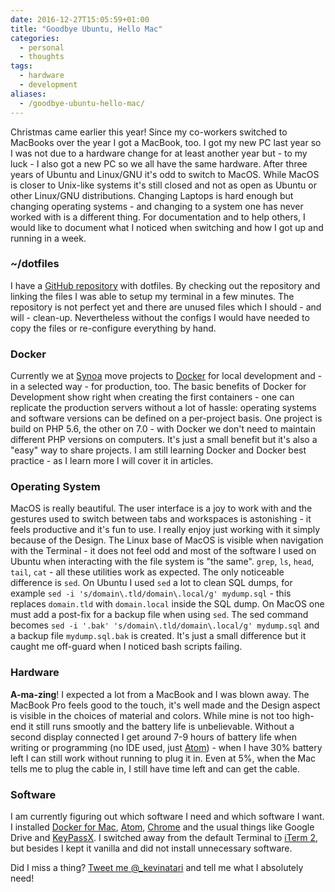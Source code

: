 ```yaml
---
date: 2016-12-27T15:05:59+01:00
title: "Goodbye Ubuntu, Hello Mac"
categories:
  - personal
  - thoughts
tags:
  - hardware
  - development
aliases:
  - /goodbye-ubuntu-hello-mac/
---
```


Christmas came earlier this year! Since my co-workers switched to MacBooks over the year I got a MacBook, too. I got my new PC last year so I was not due to a hardware change for at least another year but - to my luck - I also got a new PC so we all have the same hardware. After three years of Ubuntu and Linux/GNU it's odd to switch to MacOS. While MacOS is closer to Unix-like systems it's still closed and not as open as Ubuntu or other Linux/GNU distributions. Changing Laptops is hard enough but changing operating systems - and changing to a system one has never worked with is a different thing. For documentation and to help others, I would like to document what I noticed when switching and how I got up and running in a week.

### ~/dotfiles

I have a [GitHub repository](https://github.com/kevingimbel/dotfiles) with dotfiles. By checking out the repository and linking the files I was able to setup my terminal in a few minutes. The repository is not perfect yet and there are unused files which I should - and will - clean-up. Nevertheless without the configs I would have needed to copy the files or re-configure everything by hand.

### Docker

Currently we at [Synoa](https://synoa.de) move projects to [Docker](https://docker.com) for local development and - in a selected way - for production, too. The basic benefits of Docker for Development show right when creating the first containers - one can replicate the production servers without a lot of hassle: operating systems and software versions can be defined on a per-project basis. One project is build on PHP 5.6, the other on 7.0 - with Docker we don't need to maintain different PHP versions on computers. It's just a small benefit but it's also a "easy" way to share projects. I am still learning Docker and Docker best practice - as I learn more I will cover it in articles.

### Operating System

MacOS is really beautiful. The user interface is a joy to work with and the gestures used to switch between tabs and workspaces is astonishing - it feels productive and it's fun to use. I really enjoy just working with it simply because of the Design. The Linux base of MacOS is visible when navigation with the Terminal - it does not feel odd and most of the software I used on Ubuntu when interacting with the file system is "the same". `grep`, `ls`, `head`, `tail`, `cat` - all these utilities work as expected. The only noticeable difference is `sed`. On Ubuntu I used `sed` a lot to clean SQL dumps, for example `sed -i 's/domain\.tld/domain\.local/g' mydump.sql` - this replaces `domain.tld` with `domain.local` inside the SQL dump. On MacOS one must add a post-fix for a backup file when using `sed`. The sed command becomes `sed -i '.bak' 's/domain\.tld/domain\.local/g' mydump.sql` and a backup file `mydump.sql.bak` is created. It's just a small difference but it caught me off-guard when I noticed bash scripts failing.

### Hardware

**A-ma-zing**! I expected a lot from a MacBook and I was blown away. The MacBook Pro feels good to the touch, it's well made and the Design aspect is visible in the choices of material and colors. While mine is not too high-end it still runs smootly and the battery life is unbelievable. Without a second display connected I get around 7-9 hours of battery life when writing or programming (no IDE used, just [Atom](https://atom.io)) - when I have 30% battery left I can still work without running to plug it in. Even at 5%, when the Mac tells me to plug the cable in, I still have time left and can get the cable.

### Software

I am currently figuring out which software I need and which software I want. I installed [Docker for Mac](https://docs.docker.com/engine/installation/mac/), [Atom](https://atom.io), [Chrome](https://www.google.com/chrome/) and the usual things like Google Drive and [KeyPassX](https://www.keepassx.org/). I switched away from the default Terminal to [iTerm 2](https://www.iterm2.com/), but besides I kept it vanilla and did not install unnecessary software.

Did I miss a thing? [Tweet me @_kevinatari](https://twitter.com/_kevinatari) and tell me what I absolutely need!
